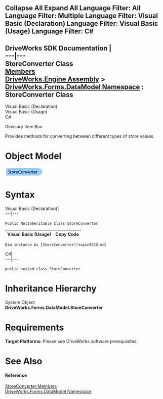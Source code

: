        

 Collapse All Expand All  Language Filter: All  Language Filter: Multiple  Language Filter: Visual Basic (Declaration) Language Filter: Visual Basic (Usage) Language Filter: C#  
---  
DriveWorks SDK Documentation  |   
---|---  
StoreConverter Class   
[Members](topic9529.md)   
[DriveWorks.Engine Assembly](topic2156.md) > [DriveWorks.Forms.DataModel Namespace](topic9371.md) : StoreConverter Class  
---  
  
Visual Basic (Declaration)    
Visual Basic (Usage)    
C# 

Glossary Item Box

Provides methods for converting between different types of store values. 

# Object Model

![](dotnetdiagramimages/image455.png)

# Syntax

Visual Basic (Declaration)|   
---|---  
      
    
    Public NotInheritable Class StoreConverter   
  
Visual Basic (Usage)| Copy Code  
---|---  
      
    
    Dim instance As [StoreConverter](topic9528.md)  
  
C#|   
---|---  
      
    
    public sealed class StoreConverter   
  
# Inheritance Hierarchy

System.Object  
**DriveWorks.Forms.DataModel.StoreConverter**  


# Requirements

**Target Platforms:** Please see DriveWorks software prerequisites.

# See Also

#### Reference

[StoreConverter Members](topic9529.md)   
[DriveWorks.Forms.DataModel Namespace](topic9371.md)


